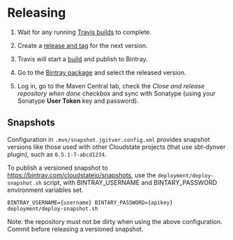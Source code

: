 # Releasing

1. Wait for any running [Travis builds](https://travis-ci.com/github/cloudstateio/springboot-support/builds) to complete.

2. Create a [release and tag](https://github.com/cloudstateio/springboot-support/releases) for the next version.

3. Travis will start a [build](https://travis-ci.com/github/cloudstateio/springboot-support/builds) and publish to Bintray.

4. Go to the [Bintray package](https://bintray.com/cloudstateio/releases/cloudstate-springboot-support) and select the released version.

5. Log in, go to the Maven Central tab, check the _Close and release repository when done_ checkbox and sync with Sonatype (using your Sonatype **User Token** key and password).


## Snapshots

Configuration in `.mvn/snapshot.jgitver.config.xml` provides snapshot versions like those used with other Cloudstate projects (that use sbt-dynver plugin), such as `0.5.1-7-abcd1234`.

To publish a versioned snapshot to https://bintray.com/cloudstateio/snapshots, use the `deployment/deploy-snapshot.sh` script, with BINTRAY_USERNAME and BINTARY_PASSWORD environment variables set.

```
BINTRAY_USERNAME={username} BINTARY_PASSWORD={apikey} deployment/deploy-snapshot.sh
```

Note: the repository must not be dirty when using the above configuration. Commit before releasing a versioned snapshot.
